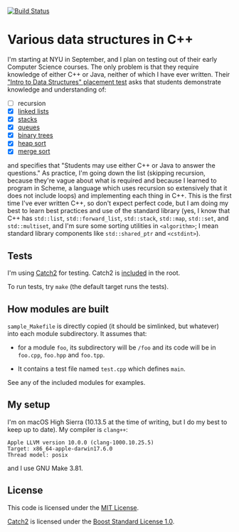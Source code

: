 [![Build Status](https://travis-ci.org/gefjon/data_structures.svg?branch=master)](https://travis-ci.org/gefjon/data_structures)
# Various data structures in C++

I'm starting at NYU in September, and I plan on testing out of their early
Computer Science courses. The only problem is that they require knowledge of
either C++ or Java, neither of which I have ever written. Their ["Intro to Data
Structures" placement test](https://cs.nyu.edu/home/undergrad/placement.html)
asks that students demonstrate knowledge and understanding of:

* [ ] recursion
* [x] [linked lists](linked_list)
* [x] [stacks](stack)
* [x] [queues](queue)
* [x] [binary trees](binary_tree)
* [x] [heap sort](heap_sort)
* [x] [merge sort](merge_sort)

and specifies that "Students may use either C++ or Java to answer the
questions." As practice, I'm going down the list (skipping recursion, because
they're vague about what is required and because I learned to program in Scheme,
a language which uses recursion so extensively that it does not include loops)
and implementing each thing in C++. This is the first time I've ever written
C++, so don't expect perfect code, but I am doing my best to learn best
practices and use of the standard library (yes, I know that C++ has
`std::list`, `std::forward_list`, `std::stack`, `std::map`, `std::set`, and
`std::multiset`, and I'm sure some sorting utilities in `<algorithm>`; I mean
standard library components like `std::shared_ptr` and `<cstdint>`).

## Tests

I'm using [Catch2](https://github.com/catchorg/Catch2) for testing. Catch2 is
[included](catch.hpp) in the root.

To run tests, try `make` (the default target runs the tests).

## How modules are built

`sample_Makefile` is directly copied (it should be simlinked, but whatever) into
each module subdirectory. It assumes that:

* for a module `foo`, its subdirectory will be `/foo` and its code will be in
  `foo.cpp`, `foo.hpp` and `foo.tpp`.
  
* It contains a test file named `test.cpp` which defines `main`.

See any of the included modules for examples.

## My setup

I'm on macOS High Sierra (10.13.5 at the time of writing, but I do my best to
keep up to date). My compiler is `clang++`:

```
Apple LLVM version 10.0.0 (clang-1000.10.25.5)
Target: x86_64-apple-darwin17.6.0
Thread model: posix
```

and I use GNU Make 3.81.

## License

This code is licensed under the [MIT License](LICENSE).

[Catch2](https://github.com/catchorg/Catch2) is licensed under the [Boost
Standard License
1.0](https://github.com/catchorg/Catch2/blob/master/LICENSE.txt).
